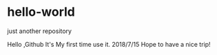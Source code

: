 # hello-world
just another repository

Hello ,Github 
It's My first time use it.
2018/7/15
Hope to have a nice trip!
